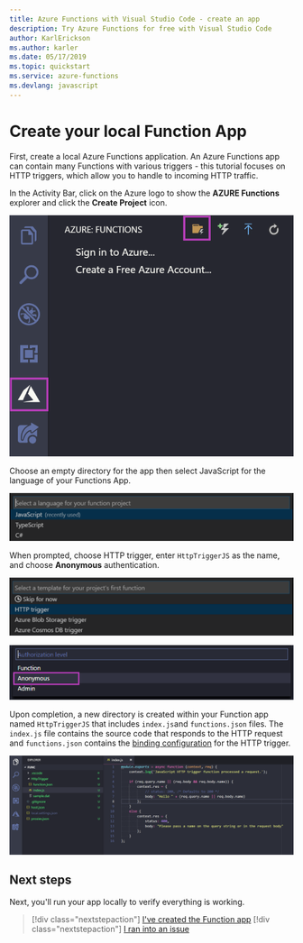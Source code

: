 ```yaml
---
title: Azure Functions with Visual Studio Code - create an app
description: Try Azure Functions for free with Visual Studio Code
author: KarlErickson
ms.author: karler
ms.date: 05/17/2019
ms.topic: quickstart
ms.service: azure-functions
ms.devlang: javascript
---
```

# Create your local Function App

First, create a local Azure Functions application. An Azure Functions app can contain many Functions with various triggers - this tutorial focuses on HTTP triggers, which allow you to handle to incoming HTTP traffic.

In the Activity Bar, click on the Azure logo to show the **AZURE Functions** explorer and click the **Create Project** icon.

![Create Local App](./media/tutorial-javascript-vscode/create-function-app-project.png)

Choose an empty directory for the app then select JavaScript for the language of your Functions App.

![Select Language](./media/tutorial-javascript-vscode/create-function-app-project-language.png)

When prompted, choose HTTP trigger, enter `HttpTriggerJS` as the name, and choose **Anonymous** authentication.

![Choose Template](./media/tutorial-javascript-vscode/create-function-choose-template.png)

![Choose Authentication](./media/tutorial-javascript-vscode/create-function-anonymous-auth.png)

Upon completion, a new directory is created within your Function app named `HttpTriggerJS` that includes `index.js`and `functions.json` files. The `index.js` file contains the source code that responds to the HTTP request and `functions.json` contains the [binding configuration](https://docs.microsoft.com/en-us/azure/azure-functions/functions-triggers-bindings) for the HTTP trigger.

![Completed Project](./media/tutorial-javascript-vscode/functions-vscode-intro.png)

## Next steps

Next, you'll run your app locally to verify everything is working.

> [!div class="nextstepaction"]
> [I've created the Function app](./tutorial-javascript-vscode-run-app.md)
> [!div class="nextstepaction"]
> [I ran into an issue](https://www.research.net/r/PWZWZ52?tutorial=node-deployment-azure-functions&step=create-app)
